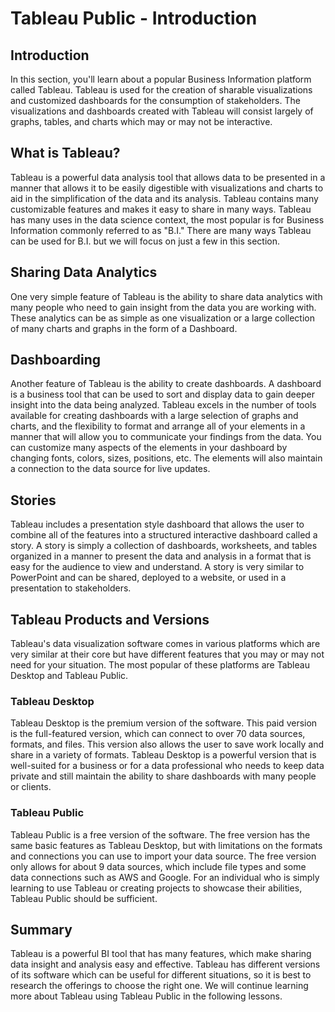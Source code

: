 # Tableau Public - Introduction

## Introduction

In this section, you'll learn about a popular Business Information platform called Tableau. Tableau is used for the creation of sharable visualizations and customized dashboards for the consumption of stakeholders. The visualizations and dashboards created with Tableau will consist largely of graphs, tables, and charts which may or may not be interactive.

## What is Tableau?

Tableau is a powerful data analysis tool that allows data to be presented in a manner that allows it to be easily digestible with visualizations and charts to aid in the simplification of the data and its analysis. Tableau contains many customizable features and makes it easy to share in many ways. Tableau has many uses in the data science context, the most popular is for Business Information commonly referred to as "B.I." There are many ways Tableau can be used for B.I. but we will focus on just a few in this section.

## Sharing Data Analytics

One very simple feature of Tableau is the ability to share data analytics with many people who need to gain insight from the data you are working with. These analytics can be as simple as one visualization or a large collection of many charts and graphs in the form of a Dashboard.

## Dashboarding

Another feature of Tableau is the ability to create dashboards. A dashboard is a business tool that can be used to sort and display data to gain deeper insight into the data being analyzed. Tableau excels in the number of tools available for creating dashboards with a large selection of graphs and charts, and the flexibility to format and arrange all of your elements in a manner that will allow you to communicate your findings from the data. You can customize many aspects of the elements in your dashboard by changing fonts, colors, sizes, positions, etc. The elements will also maintain a connection to the data source for live updates.

## Stories

Tableau includes a presentation style dashboard that allows the user to combine all of the features into a structured interactive dashboard called a story. A story is simply a collection of dashboards, worksheets, and tables organized in a manner to present the data and analysis in a format that is easy for the audience to view and understand. A story is very similar to PowerPoint and can be shared, deployed to a website, or used in a presentation to stakeholders.

## Tableau Products and Versions

Tableau's data visualization software comes in various platforms which are very similar at their core but have different features that you may or may not need for your situation. The most popular of these platforms are Tableau Desktop and Tableau Public.

### Tableau Desktop

Tableau Desktop is the premium version of the software. This paid version is the full-featured version, which can connect to over 70 data sources, formats, and files. This version also allows the user to save work locally and share in a variety of formats. Tableau Desktop is a powerful version that is well-suited for a business or for a data professional who needs to keep data private and still maintain the ability to share dashboards with many people or clients.

### Tableau Public

Tableau Public is a free version of the software. The free version has the same basic features as Tableau Desktop, but with limitations on the formats and connections you can use to import your data source. The free version only allows for about 9 data sources, which include file types and some data connections such as AWS and Google. For an individual who is simply learning to use Tableau or creating projects to showcase their abilities, Tableau Public should be sufficient.

## Summary

Tableau is a powerful BI tool that has many features, which make sharing data insight and analysis easy and effective. Tableau has different versions of its software which can be useful for different situations, so it is best to research the offerings to choose the right one. We will continue learning more about Tableau using Tableau Public in the following lessons.
